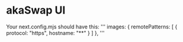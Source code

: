 # akaSwap UI

Your next.config.mjs should have this:
'''
images: {
remotePatterns: [
{
protocol: "https",
hostname: "**"
}
]
},
'''
